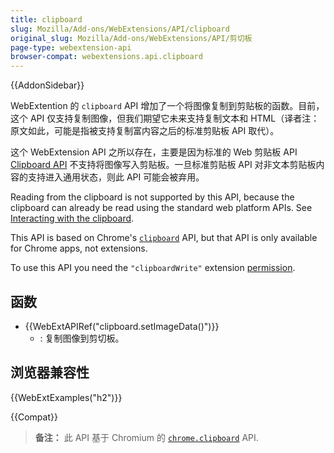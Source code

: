 ```yaml
---
title: clipboard
slug: Mozilla/Add-ons/WebExtensions/API/clipboard
original_slug: Mozilla/Add-ons/WebExtensions/API/剪切板
page-type: webextension-api
browser-compat: webextensions.api.clipboard
---
```


{{AddonSidebar}}

WebExtention 的 `clipboard` API 增加了一个将图像复制到剪贴板的函数。目前，这个 API 仅支持复制图像，但我们期望它未来支持复制文本和 HTML（译者注：原文如此，可能是指被支持复制富内容之后的标准剪贴板 API 取代）。

这个 WebExtension API 之所以存在，主要是因为标准的 Web 剪贴板 API [Clipboard API](/zh-CN/docs/Web/API/Clipboard_API) 不支持将图像写入剪贴板。一旦标准剪贴板 API 对非文本剪贴板内容的支持进入通用状态，则此 API 可能会被弃用。

Reading from the clipboard is not supported by this API, because the clipboard can already be read using the standard web platform APIs. See [Interacting with the clipboard](/zh-CN/Add-ons/WebExtensions/Interact_with_the_clipboard#Reading_from_the_clipboard).

This API is based on Chrome's [`clipboard`](https://developer.chrome.com/apps/clipboard) API, but that API is only available for Chrome apps, not extensions.

To use this API you need the `"clipboardWrite"` extension [permission](/zh-CN/docs/Mozilla/Add-ons/WebExtensions/manifest.json/permissions).

## 函数

- {{WebExtAPIRef("clipboard.setImageData()")}}
  - : 复制图像到剪切板。

## 浏览器兼容性

{{WebExtExamples("h2")}}

{{Compat}}

> **备注：** 此 API 基于 Chromium 的 [`chrome.clipboard`](https://developer.chrome.com/docs/extensions/reference/clipboard/) API.
